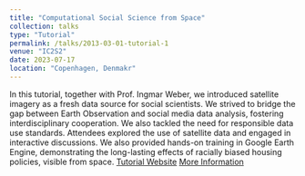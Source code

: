 ```yaml
---
title: "Computational Social Science from Space"
collection: talks
type: "Tutorial"
permalink: /talks/2013-03-01-tutorial-1
venue: "IC2S2"
date: 2023-07-17
location: "Copenhagen, Denmakr"
---
```

In this tutorial, together with Prof. Ingmar Weber, we introduced satellite imagery as a fresh data source for social scientists. We strived to bridge the gap between Earth Observation and social media data analysis, fostering interdisciplinary cooperation. We also tackled the need for responsible data use standards. Attendees explored the use of satellite data and engaged in interactive discussions. We also provided hands-on training in Google Earth Engine, demonstrating the long-lasting effects of racially biased housing policies, visible from space.
[Tutorial Website](https://sites.google.com/view/cssfromspace)
[More Information](https://www.ic2s2.org/tutorials.html#space)
